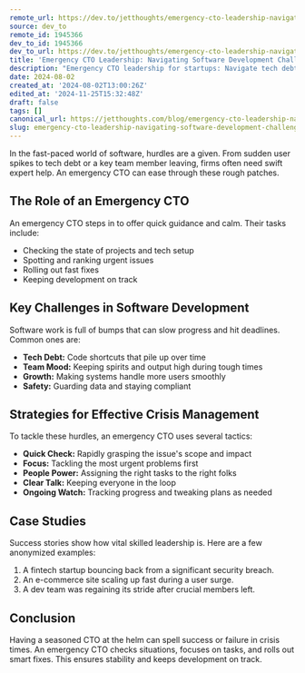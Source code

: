```yaml
---
remote_url: https://dev.to/jetthoughts/emergency-cto-leadership-navigating-software-development-challenges-20hk
source: dev_to
remote_id: 1945366
dev_to_id: 1945366
dev_to_url: https://dev.to/jetthoughts/emergency-cto-leadership-navigating-software-development-challenges-20hk
title: 'Emergency CTO Leadership: Navigating Software Development Challenges'
description: "Emergency CTO leadership for startups: Navigate tech debt, team transitions, scaling challenges. Expert crisis management, rapid assessments, maintain development momentum ✓"
date: 2024-08-02
created_at: '2024-08-02T13:00:26Z'
edited_at: '2024-11-25T15:32:48Z'
draft: false
tags: []
canonical_url: https://jetthoughts.com/blog/emergency-cto-leadership-navigating-software-development-challenges/
slug: emergency-cto-leadership-navigating-software-development-challenges
---
```

In the fast-paced world of software, hurdles are a given. From sudden user spikes to tech debt or a key team member leaving, firms often need swift expert help. An emergency CTO can ease through these rough patches.

## The Role of an Emergency CTO

An emergency CTO steps in to offer quick guidance and calm. Their tasks include:

- Checking the state of projects and tech setup
- Spotting and ranking urgent issues
- Rolling out fast fixes
- Keeping development on track

## Key Challenges in Software Development

Software work is full of bumps that can slow progress and hit deadlines. Common ones are:

- **Tech Debt:** Code shortcuts that pile up over time
- **Team Mood:** Keeping spirits and output high during tough times
- **Growth:** Making systems handle more users smoothly
- **Safety:** Guarding data and staying compliant

## Strategies for Effective Crisis Management

To tackle these hurdles, an emergency CTO uses several tactics:

- **Quick Check:** Rapidly grasping the issue's scope and impact
- **Focus:** Tackling the most urgent problems first
- **People Power:** Assigning the right tasks to the right folks
- **Clear Talk:** Keeping everyone in the loop
- **Ongoing Watch:** Tracking progress and tweaking plans as needed

## Case Studies

Success stories show how vital skilled leadership is. Here are a few anonymized examples:

1. A fintech startup bouncing back from a significant security breach.
1. An e-commerce site scaling up fast during a user surge.
1. A dev team was regaining its stride after crucial members left.

## Conclusion

Having a seasoned CTO at the helm can spell success or failure in crisis times. An emergency CTO checks situations, focuses on tasks, and rolls out smart fixes. This ensures stability and keeps development on track.
